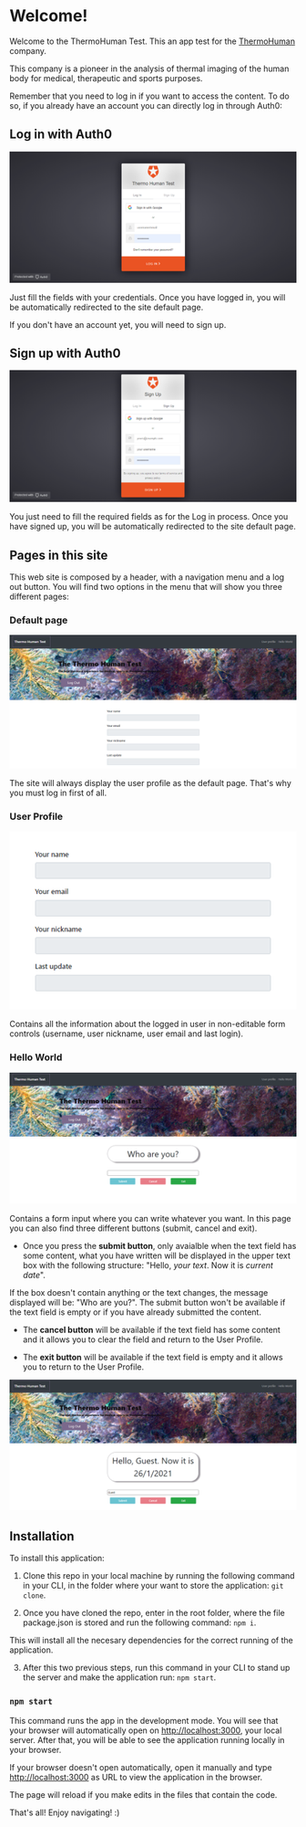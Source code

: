 # Welcome!

Welcome to the ThermoHuman Test. This an app test for the [ThermoHuman](https://thermohuman.com/es/) company.

This company is a pioneer in the analysis of thermal imaging of the human body for medical, therapeutic and sports purposes.

Remember that you need to log in if you want to access the content. To do so, if you already have an account you can directly log in through Auth0:

## Log in with Auth0

![alt text](https://github.com/Ramon-ggf/ThermoHumanTest/blob/main/client/Log%20In%20auth0.PNG "Login with auth0")

Just fill the fields with your credentials. Once you have logged in, you will be automatically redirected to the site default page. 

If you don't have an account yet, you will need to sign up.

## Sign up with Auth0

![alt text](https://github.com/Ramon-ggf/ThermoHumanTest/blob/main/client/Sign%20up%20auth0.PNG "Sign up with auth0")

You just need to fill the required fields as for the Log in process. Once you have signed up, you will be automatically redirected to the site default page. 

## Pages in this site

This web site is composed by a header, with a navigation menu and a log out button. You will find two options in the menu that will show you three different pages:

### Default page

![alt text](https://github.com/Ramon-ggf/ThermoHumanTest/blob/main/client/Main%20page.PNG "Main site")

The site will always display the user profile as the default page. That's why you must log in first of all.

### User Profile

![alt text](https://github.com/Ramon-ggf/ThermoHumanTest/blob/main/client/Profile.PNG "User profile info")

Contains all the information about the logged in user in non-editable form controls (username, user nickname, user email and last login). 

### Hello World

![alt text](https://github.com/Ramon-ggf/ThermoHumanTest/blob/main/client/Hello%20World%20empty.PNG "Hello World empty")

Contains a form input where you can write whatever you want. In this page you can also find three different buttons (submit, cancel and exit). 

- Once you press the **submit button**, only avaialble when the text field has some content, what you have written will be displayed in the upper text box with the following structure: "Hello, _your text_. Now it is _current date_".

If the box doesn't contain anything or the text changes, the message displayed will be: "Who are you?". The submit button won't be available if the text field is empty or if you have already submitted the content.

- The **cancel button** will be available if the text field has some content and it allows you to clear the field and return to the User Profile.

- The **exit button** will be available if the text field is empty and it allows you to return to the User Profile.

![alt text](https://github.com/Ramon-ggf/ThermoHumanTest/blob/main/client/Hello%20World%20guest.PNG "Hello World guest")

## Installation

To install this application:

1. Clone this repo in your local machine by running the following command in your CLI, in the folder where your want to store the application: `git clone`.

2. Once you have cloned the repo, enter in the root folder, where the file package.json is stored and run the following command: `npm i`.

This will install all the necesary dependencies for the correct running of the application.

3. After this two previous steps, run this command in your CLI to stand up the server and make the application run: `npm start`.

### `npm start`

This command runs the app in the development mode. You will see that your browser will automatically open on [http://localhost:3000](http://localhost:3000), your local server. After that, you will be able to see the application running locally in your browser. 

If your browser doesn't open automatically, open it manually and type [http://localhost:3000](http://localhost:3000) as URL to view the application in the browser.

The page will reload if you make edits in the files that contain the code.

That's all! Enjoy navigating! :)
